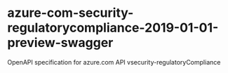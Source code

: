 # azure-com-security-regulatorycompliance-2019-01-01-preview-swagger
OpenAPI specification for azure.com API vsecurity-regulatoryCompliance
